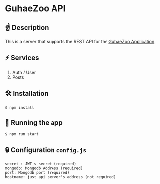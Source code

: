 # GuhaeZoo API

## ☝ Description
This is a server that supports the REST API for the [GuhaeZoo Application](https://github.com/2tle).

## ⚡ Services
1. Auth / User
2. Posts

## 🛠️ Installation
```bash
$ npm install
```

## 🚀 Running the app
```bash
$ npm run start
```

## 🔒 Configuration `config.js`
```
secret : JWT's secret (required)
mongodb: Mongodb Address (required)
port: Mongodb port (required)
hostname: just api server's address (not required)
```
